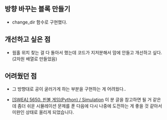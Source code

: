 ## 방향 바꾸는 블록 만들기

- change_dir 함수로 구현했다.

## 개선하고 싶은 점

- 웜홀 위치 찾는 걸 다 돌아서 했는데 코드가 지저분해서 맘에 안들고 개선하고 싶다. (2차원 배열로 만들었음)

## 어려웠던 점

- 그 방향대로 공이 굴러가게 하는 부분을 구현하는 게 어려웠다..

- [[SWEA] 5650. 핀볼 게임(Python) / Simulation](https://chelseashin.tistory.com/31) 이 분 글을 참고하면 될 거 같은데 좀더 쉬운 시뮬레이션 문제를 푼 다음에 다시 나중에 도전하는 게 좋을 것 같아서 미완인 상태로 올리게 되었습니다.


